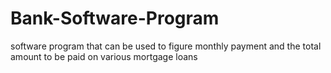# Bank-Software-Program
software program that can be used to figure monthly payment and the total amount to be paid on various mortgage loans
